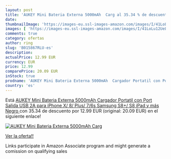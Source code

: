 ```yaml
---
layout: post
title: 'AUKEY Mini Bateria Externa 5000mAh  Carg al 35.34 % de descuento'
date: 
thumbnailImage: 'https://images-eu.ssl-images-amazon.com/images/I/41LoLu12UeL._SL200_.jpg'
images: [ 'https://images-eu.ssl-images-amazon.com/images/I/41LoLu12UeL._SL200_.jpg' ]
comments: true
category: ofertas
author: ring
slug: 'B015867RLU-es'
description:
actualPrice: 12.99 EUR
currency: EUR
price: 12.99
comparePrice: 20.09 EUR
inStock: true
prodname: 'AUKEY Mini Bateria Externa 5000mAh  Cargador Portatil con Port Salida USB 2A para iPhone X/ 8/ Plus/ 7/6s  Samsung S8+/ S8  iPad y más  Negro '
country: 'es'
---
```


Está [AUKEY Mini Bateria Externa 5000mAh  Cargador Portatil con Port Salida USB 2A para iPhone X/ 8/ Plus/ 7/6s  Samsung S8+/ S8  iPad y más  Negro ](https://www.amazon.es/dp/B015867RLU/?tag=tolees-21) con 35.34 de descuento por 12.99 EUR (original: 20.09 EUR) en el siguiente enlace!

[![AUKEY Mini Bateria Externa 5000mAh  Carg](https://images-eu.ssl-images-amazon.com/images/I/41LoLu12UeL._SL200_.jpg)](https://www.amazon.es/dp/B015867RLU/?tag=tolees-21)

[Ver la oferta!!](https://www.amazon.es/dp/B015867RLU/?tag=tolees-21)

Links participate in Amazon Associate program and might generate a comission on qualifying sales


